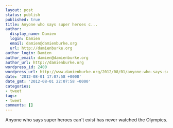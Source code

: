 ```yaml
---
layout: post
status: publish
published: true
title: Anyone who says super heroes c...
author:
  display_name: Damien
  login: Damien
  email: damien@damienburke.org
  url: http://damienburke.org
author_login: Damien
author_email: damien@damienburke.org
author_url: http://damienburke.org
wordpress_id: 2400
wordpress_url: http://www.damienburke.org/2012/08/01/anyone-who-says-super-heroes-c/
date: '2012-08-01 17:07:58 +0000'
date_gmt: '2012-08-01 22:07:58 +0000'
categories:
- tweet
tags:
- tweet
comments: []
---
```

<p>Anyone who says super heroes can't exist has never watched the Olympics.</p>
